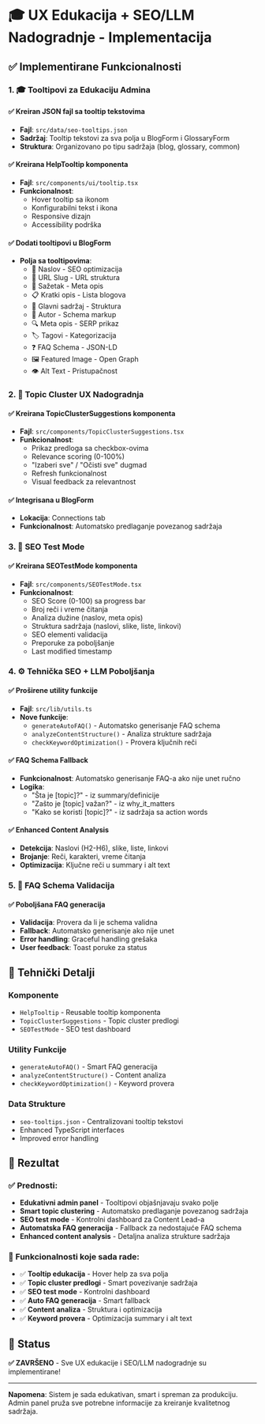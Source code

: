 # 🎓 UX Edukacija + SEO/LLM Nadogradnje - Implementacija

## ✅ Implementirane Funkcionalnosti

### 1. 🎓 Tooltipovi za Edukaciju Admina

#### ✅ Kreiran JSON fajl sa tooltip tekstovima
- **Fajl**: `src/data/seo-tooltips.json`
- **Sadržaj**: Tooltip tekstovi za sva polja u BlogForm i GlossaryForm
- **Struktura**: Organizovano po tipu sadržaja (blog, glossary, common)

#### ✅ Kreirana HelpTooltip komponenta
- **Fajl**: `src/components/ui/tooltip.tsx`
- **Funkcionalnost**: 
  - Hover tooltip sa ikonom
  - Konfigurabilni tekst i ikona
  - Responsive dizajn
  - Accessibility podrška

#### ✅ Dodati tooltipovi u BlogForm
- **Polja sa tooltipovima**:
  - 📝 Naslov - SEO optimizacija
  - 🔗 URL Slug - URL struktura
  - 📝 Sažetak - Meta opis
  - 📋 Kratki opis - Lista blogova
  - 📄 Glavni sadržaj - Struktura
  - 👤 Autor - Schema markup
  - 🔍 Meta opis - SERP prikaz
  - 🏷️ Tagovi - Kategorizacija
  - ❓ FAQ Schema - JSON-LD
  - 🖼️ Featured Image - Open Graph
  - 👁️ Alt Text - Pristupačnost

### 2. 🧩 Topic Cluster UX Nadogradnja

#### ✅ Kreirana TopicClusterSuggestions komponenta
- **Fajl**: `src/components/TopicClusterSuggestions.tsx`
- **Funkcionalnost**:
  - Prikaz predloga sa checkbox-ovima
  - Relevance scoring (0-100%)
  - "Izaberi sve" / "Očisti sve" dugmad
  - Refresh funkcionalnost
  - Visual feedback za relevantnost

#### ✅ Integrisana u BlogForm
- **Lokacija**: Connections tab
- **Funkcionalnost**: Automatsko predlaganje povezanog sadržaja

### 3. 🧪 SEO Test Mode

#### ✅ Kreirana SEOTestMode komponenta
- **Fajl**: `src/components/SEOTestMode.tsx`
- **Funkcionalnost**:
  - SEO Score (0-100) sa progress bar
  - Broj reči i vreme čitanja
  - Analiza dužine (naslov, meta opis)
  - Struktura sadržaja (naslovi, slike, liste, linkovi)
  - SEO elementi validacija
  - Preporuke za poboljšanje
  - Last modified timestamp

### 4. ⚙️ Tehnička SEO + LLM Poboljšanja

#### ✅ Proširene utility funkcije
- **Fajl**: `src/lib/utils.ts`
- **Nove funkcije**:
  - `generateAutoFAQ()` - Automatsko generisanje FAQ schema
  - `analyzeContentStructure()` - Analiza strukture sadržaja
  - `checkKeywordOptimization()` - Provera ključnih reči

#### ✅ FAQ Schema Fallback
- **Funkcionalnost**: Automatsko generisanje FAQ-a ako nije unet ručno
- **Logika**: 
  - "Šta je [topic]?" - iz summary/definicije
  - "Zašto je [topic] važan?" - iz why_it_matters
  - "Kako se koristi [topic]?" - iz sadržaja sa action words

#### ✅ Enhanced Content Analysis
- **Detekcija**: Naslovi (H2-H6), slike, liste, linkovi
- **Brojanje**: Reči, karakteri, vreme čitanja
- **Optimizacija**: Ključne reči u summary i alt text

### 5. 💬 FAQ Schema Validacija

#### ✅ Poboljšana FAQ generacija
- **Validacija**: Provera da li je schema validna
- **Fallback**: Automatsko generisanje ako nije unet
- **Error handling**: Graceful handling grešaka
- **User feedback**: Toast poruke za status

## 🔧 Tehnički Detalji

### Komponente
- `HelpTooltip` - Reusable tooltip komponenta
- `TopicClusterSuggestions` - Topic cluster predlogi
- `SEOTestMode` - SEO test dashboard

### Utility Funkcije
- `generateAutoFAQ()` - Smart FAQ generacija
- `analyzeContentStructure()` - Content analiza
- `checkKeywordOptimization()` - Keyword provera

### Data Strukture
- `seo-tooltips.json` - Centralizovani tooltip tekstovi
- Enhanced TypeScript interfaces
- Improved error handling

## 🎯 Rezultat

### ✅ Prednosti:
- **Edukativni admin panel** - Tooltipovi objašnjavaju svako polje
- **Smart topic clustering** - Automatsko predlaganje povezanog sadržaja
- **SEO test mode** - Kontrolni dashboard za Content Lead-a
- **Automatska FAQ generacija** - Fallback za nedostajuće FAQ schema
- **Enhanced content analysis** - Detaljna analiza strukture sadržaja

### 🔧 Funkcionalnosti koje sada rade:
- ✅ **Tooltip edukacija** - Hover help za sva polja
- ✅ **Topic cluster predlogi** - Smart povezivanje sadržaja
- ✅ **SEO test mode** - Kontrolni dashboard
- ✅ **Auto FAQ generacija** - Smart fallback
- ✅ **Content analiza** - Struktura i optimizacija
- ✅ **Keyword provera** - Optimizacija summary i alt text

## 🚀 Status

**✅ ZAVRŠENO** - Sve UX edukacije i SEO/LLM nadogradnje su implementirane!

---

**Napomena**: Sistem je sada edukativan, smart i spreman za produkciju. Admin panel pruža sve potrebne informacije za kreiranje kvalitetnog sadržaja. 